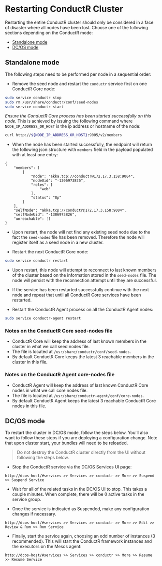 # Restarting ConductR Cluster

Restarting the entire ConductR cluster should only be considered in a face of disaster where all nodes have been lost. 
Choose one of the following sections depending on the ConductR mode:

* [Standalone mode](#Standalone-mode)
* [DC/OS mode](#DC/OS-mode)

## Standalone mode

The following steps need to be performed per node in a sequential order:

* Remove the seed node and restart the `conductr` service first on one ConductR Core node:

```bash
sudo service conductr stop
sudo rm /usr/share/conductr/conf/seed-nodes
sudo service conductr start
```

*Ensure the ConductR Core process has been started successfully on this node.* This is achieved by issuing the following command where `NODE_IP_ADDRESS_OR_HOST` is the ip address or hostname of the node:

```bash
curl http://${NODE_IP_ADDRESS_OR_HOST}:9005/v2/members
```

* When the node has been started successfully, the endpoint will return the following json structure with `members` field in the payload populated with at least one entry:

```
{
    "members": [
        {
            "node": "akka.tcp://conductr@172.17.3.158:9004",
            "nodeUid": "-1306973826",
            "roles": [
                "web"
            ],
            "status": "Up"
        }
    ],
    "selfNode": "akka.tcp://conductr@172.17.3.158:9004",
    "selfNodeUid": "-1306973826",
    "unreachable": []
}
```

* Upon restart, the node will not find any existing seed node due to the fact the `seed-nodes` file has been removed. Therefore the node will register itself as a seed node in a new cluster.

* Restart the next ConductR Core node:

```bash
sudo service conductr restart
```

* Upon restart, this node will attempt to reconnect to last known members of the cluster based on the information stored in the `seed-nodes` file. The node will persist with the reconnection attempt until they are successful.

* If the service has been restarted successfully continue with the next node and repeat that until all ConductR Core services have been restarted.

* Restart the ConductR Agent process on all the ConductR Agent nodes:

```bash
sudo service conductr-agent restart
```

### Notes on the ConductR Core seed-nodes file

* ConductR Core will keep the address of last known members in the cluster in what we call seed nodes file.
* The file is located at `/usr/share/conductr/conf/seed-nodes`.
* By default ConductR Core keeps the latest 3 reachable members in the cluster in this file.

### Notes on the ConductR Agent core-nodes file

* ConductR Agent will keep the address of last known ConductR Core nodes in what we call core nodes file.
* The file is located at `/usr/share/conductr-agent/conf/core-nodes`.
* By default ConductR Agent keeps the latest 3 reachable ConductR Core nodes in this file.

## DC/OS mode

To restart the cluster in DC/OS mode, follow the steps below. You'll also want to follow these steps if you are deploying
a configuration change. Note that upon cluster start, your bundles will need to be reloaded.

> Do not destroy the ConductR cluster directly from the UI without following the steps below.

* Stop the ConductR service via the DC/OS Services UI page:

```
http://dcos-host/#services >> Services >> conductr >> More >> Suspend >> Suspend Service
```

* Wait for all of the related tasks in the DC/OS UI to stop. This takes a couple minutes. When complete, there will be
0 active tasks in the service group.

* Once the service is indicated as Suspended, make any configuration changes if necessary.

```
http://dcos-host/#services >> Services >> conductr >> More >> Edit >> Review & Run >> Run Service
```

* Finally, start the service again, choosing an odd number of instances (3 recommended). This will start the ConductR framework instances and the executors on the Mesos agent:

```
http://dcos-host/#services >> Services >> conductr >> More >> Resume >> Resume Service
```
